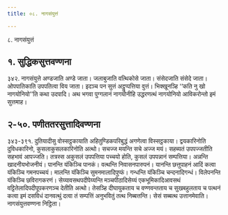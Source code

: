 ```yaml
---
title: ०८. नागसंयुत्तं

---
```

८. नागसंयुत्तं  


## १. सुद्धिकसुत्तवण्णना

३४२. नागसंयुत्ते अण्डजाति अण्डे जाता। जलाबुजाति वत्थिकोसे जाता। संसेदजाति संसेदे जाता। ओपपातिकाति उपपतित्वा विय जाता। इदञ्च पन सुत्तं अट्ठुप्पत्तिया वुत्तं। भिक्खूनञ्हि ‘‘कति नु खो नागयोनियो’’ति कथा उदपादि। अथ भगवा पुग्गलानं नागयोनीहि उद्धरणत्थं नागयोनियो आविकरोन्तो इमं सुत्तमाह।  


## २-५०. पणीततरसुत्तादिवण्णना

३४३-३९१. दुतियादीसु वोस्सट्ठकायाति अहितुण्डिकपरिबुद्धं अगणेत्वा विस्सट्ठकाया। द्वयकारिनोति दुविधकारिनो, कुसलाकुसलकारिनोति अत्थो। सचज्ज मयन्ति सचे अज्ज मयं। सहब्यतं उपपज्जतीति सहभावं आपज्जति। तत्रस्स अकुसलं उपपत्तिया पच्चयो होति, कुसलं उपपन्नानं सम्पत्तिया। अन्नन्ति खादनीयभोजनीयं। पानन्ति यंकिञ्चि पानकं। वत्थन्ति निवासनपारुपनं। यानन्ति छत्तुपाहनं आदिं कत्वा यंकिञ्चि गमनपच्चयं। मालन्ति यंकिञ्चि सुमनमालादिपुप्फं। गन्धन्ति यंकिञ्चि चन्दनादिगन्धं। विलेपनन्ति यंकिञ्चि छविरागकरणं। सेय्यावसथपदीपेय्यन्ति मञ्चपीठादिसेय्यं एकभूमिकादिआवसथं वट्टितेलादिपदीपूपकरणञ्च देतीति अत्थो। तेसञ्हि दीघायुकताय च वण्णवन्तताय च सुखबहुलताय च पत्थनं कत्वा इमं दसविधं दानवत्थुं दत्वा तं सम्पत्तिं अनुभवितुं तत्थ निब्बत्तन्ति। सेसं सब्बत्थ उत्तानमेवाति।  
नागसंयुत्तवण्णना निट्ठिता।  